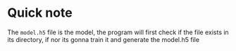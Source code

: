 # Quick note
The ```model.h5``` file is the model, the program will first check if the file exists in its directory, if nor its gonna train it and generate the model.h5 file
